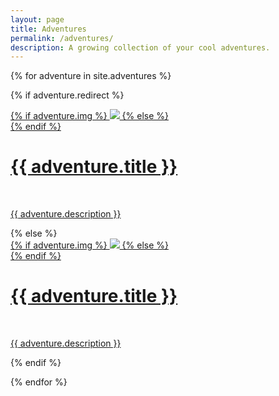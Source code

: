```yaml
---
layout: page
title: Adventures
permalink: /adventures/
description: A growing collection of your cool adventures.
---
```


{% for adventure in site.adventures %}

{% if adventure.redirect %}
<div class="project">
    <div class="thumbnail">
        <a href="{{ adventure.redirect }}" target="_blank">
        {% if adventure.img %}
        <img class="thumbnail" src="{{ adventure.img | prepend: site.baseurl | prepend: site.url }}"/>
        {% else %}
        <div class="thumbnail blankbox"></div>
        {% endif %}    
        <span>
            <h1>{{ adventure.title }}</h1>
            <br/>
            <p>{{ adventure.description }}</p>
        </span>
        </a>
    </div>
</div>
{% else %}

<div class="project ">
    <div class="thumbnail">
        <a href="{{ adventure.url | prepend: site.baseurl | prepend: site.url }}">
        {% if adventure.img %}
        <img class="thumbnail" src="{{ adventure.img | prepend: site.baseurl | prepend: site.url }}"/>
        {% else %}
        <div class="thumbnail blankbox"></div>
        {% endif %}    
        <span>
            <h1>{{ adventure.title }}</h1>
            <br/>
            <p>{{ adventure.description }}</p>
        </span>
        </a>
    </div>
</div>

{% endif %}

{% endfor %}
